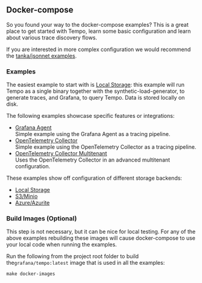 ## Docker-compose

So you found your way to the docker-compose examples?  This is a great place to get started with Tempo, learn
some basic configuration and learn about various trace discovery flows.

If you are interested in more complex configuration we would recommend the [tanka/jsonnet examples](../tk/readme.md).

### Examples

The easiest example to start with is [Local Storage](local/readme.md): this example will run Tempo as a single binary
together with the synthetic-load-generator, to generate traces, and Grafana, to query Tempo.  Data is stored locally on
disk. 

The following examples showcase specific features or integrations:

- [Grafana Agent](agent/readme.md)  
  Simple example using the Grafana Agent as a tracing pipeline.
- [OpenTelemetry Collector](otel-collector/readme.md)  
  Simple example using the OpenTelemetry Collector as a tracing pipeline.
- [OpenTelemetry Collector Multitenant](otel-collector-multitenant/readme.md)  
  Uses the OpenTelemetry Collector in an advanced multitenant configuration.

These examples show off configuration of different storage backends:

- [Local Storage](local/readme.md)  
- [S3/Minio](s3/readme.md)
- [Azure/Azurite](azure/readme.md)

### Build Images (Optional)

This step is not necessary, but it can be nice for local testing.  For any of the above examples rebuilding these
images will cause docker-compose to use your local code when running the examples.

Run the following from the project root folder to build the`grafana/tempo:latest` image that is used in all the examples:

```console
make docker-images
```